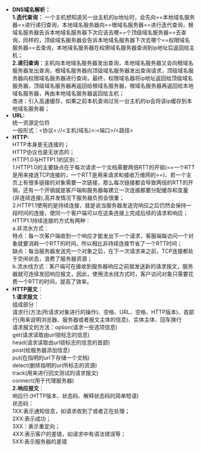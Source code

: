 - **DNS域名解析：**<br/>**1.迭代查询：** 一个主机想知道另一台主机的ip地址时，会先向==本地域名服务器==进行递归查询，本地域名服务器向==根域名服务器==进行迭代查询，根域名服务器告诉本地域名服务器下次应该去哪==个顶级域名服务器==去查询，同样的，顶级域名服务器会告诉本地域名服务器下次去哪个==权限域名服务器==去查询，本地域名服务器在权限域名服务器查询到ip地址后返回给主机；<br/>**2.递归查询**：主机向本地域名服务器发出查询，本地域名服务器又会向根域名服务器发出查询，根域名服务器向顶级域名服务器发出查询请求，顶级域名服务器向权限域名服务器进行查询，最终，权限域名器将ip地址返回给顶级域名服务器，顶级域名服务器再返回给根域名服务器，根域名服务器再返回给本地域名服务器，再由本地域名服务器返回给主机；<br/>改进：引入高速缓存，如果之前本机查询过另一台主机的ip会将该ip缓存到本地域名服务器；
- **URL:**<br/>统一资源定位符<br/>一般形式：<协议>://<主机(域名)>:<端口>/<路径><br/>
- **HTTP:** <br/>HTTP本身是无连接的；<br/>HTTP协议也是无状态的；<br/>HTTP1.0与HTTP1.1的区别：<br/>1.HTTP1.0的主要缺点在于每次请求一个文档需要两倍RTT的开销(==一个RTT是用来接连TCP连接的，一个RTT是用来请求和接收万维网的==)，若一个主页上有很多链接的对象需要一次链接，那么每次链接都会导致两倍的RTT的开销，还有一个开销就是客户端和服务器每建立一次连接都要分配缓存和变量(非连续连接),高并发情况下服务器负担会很重；<br/>2.HTTP1.1使用的是持续连接，就是说当服务器发送完响应之后仍然会保持一段时间的连接，使同一个客户端可以在这条连接上完成后续的请求和响应；<br/>HTTP1.1持续连接的方式有两种：<br/>a.非流水方式：<br/>特点：每一次客户端收到一个响应才能发出下一个请求，客服端每访问一个对象就要消耗一个RTT的时间，所以相比非持续连接节省了一个RTT时间；<br/>缺点：每当服务器发送完一个对象之后，在下一次请求来之前，TCP连接都处于空闲状态，浪费了服务器资源；<br/>b.流水线方式：客户端可在接收到服务器响应之前就发送新的请求报文，服务器就可连续发回响应报文，因此，使用流水线方式时，客户访问对象只需要花费一个RTT的时间，提高了效率。
- **HTTP报文**：<br/>**1.请求报文**：<br/>组成部分：<br/>请求行(方法(所请求对象进行的操作)、空格、URL、空格、HTTP版本)、首部行(用来说明浏览器、服务器或者报文主体的信息)、实体主体、回车换行<br/>请求报文的方法：option(请求一些选项信息)<br/>get(请求读取由url锁标志的信息)<br/>head(请求读取由url锁标志的信息的首部)<br/>post(给服务器添加信息)<br/>put(在指明的url下存储一个文档)<br/>delect(删除指明的url所标志的资源)<br/>track(用来进行回文测试的请求报文)<br/>connect(用于代理服务器)<br/>**2.响应报文**：<br/>响应行:(HTTP版本、状态码、解释状态码的简单短语)<br/>状态码：<br/>1XX:表示通知信息，如请求收到了或者正在处理；<br/>2XX:表示成功；<br/>3XX：表示重定向；<br/>4XX:表示客户的差错，如请求中有语法错误等；<br/>5XX:表示服务器的差错